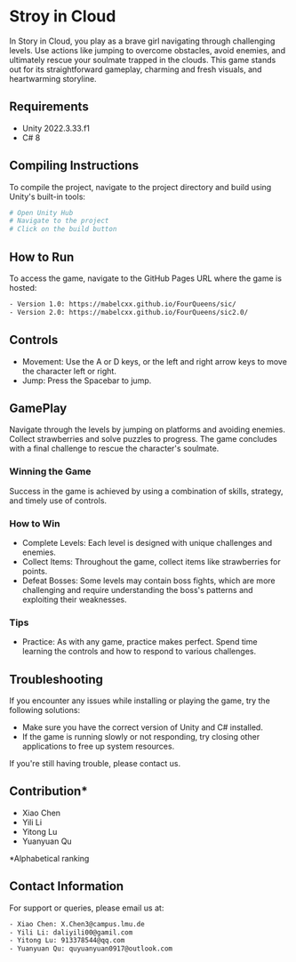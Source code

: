 # Stroy in Cloud

In Story in Cloud, you play as a brave girl navigating through challenging levels. Use actions like jumping to overcome obstacles, avoid enemies, and ultimately rescue your soulmate trapped in the clouds. This game stands out for its straightforward gameplay, charming and fresh visuals, and heartwarming storyline.

## Requirements
* Unity 2022.3.33.f1
* C# 8


## Compiling Instructions

To compile the project, navigate to the project directory and build using Unity's built-in tools:

```bash
# Open Unity Hub
# Navigate to the project
# Click on the build button
```


## How to Run

To access the game, navigate to the GitHub Pages URL where the game is hosted:
```bash
- Version 1.0: https://mabelcxx.github.io/FourQueens/sic/
- Version 2.0: https://mabelcxx.github.io/FourQueens/sic2.0/
```

## Controls
- Movement: Use the A or D keys, or the left and right arrow keys to move the character left or right.
- Jump: Press the Spacebar to jump.


## GamePlay
Navigate through the levels by jumping on platforms and avoiding enemies. Collect strawberries and solve puzzles to progress. The game concludes with a final challenge to rescue the character's soulmate.


### Winning the Game
Success in the game is achieved by using a combination of skills, strategy, and timely use of controls.

### How to Win
- Complete Levels: Each level is designed with unique challenges and enemies.
- Collect Items: Throughout the game, collect items like strawberries for points.
- Defeat Bosses: Some levels may contain boss fights, which are more challenging and require understanding the boss's patterns and exploiting their weaknesses.

### Tips
- Practice: As with any game, practice makes perfect. Spend time learning the controls and how to respond to various challenges.
  

## Troubleshooting
If you encounter any issues while installing or playing the game, try the following solutions:

- Make sure you have the correct version of Unity and C# installed.
- If the game is running slowly or not responding, try closing other applications to free up system resources.

If you're still having trouble, please contact us.

## Contribution*
- Xiao Chen
- Yili Li
- Yitong Lu
- Yuanyuan Qu

*Alphabetical ranking

## Contact Information
For support or queries, please email us at:
```bash
- Xiao Chen: X.Chen3@campus.lmu.de
- Yili Li: daliyili00@gamil.com
- Yitong Lu: 913378544@qq.com
- Yuanyuan Qu: quyuanyuan0917@outlook.com
``````

